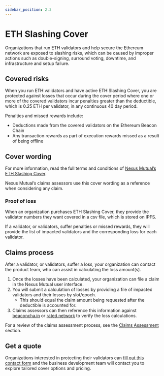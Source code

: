 ```yaml
---
sidebar_position: 2.3
---
```


# ETH Slashing Cover

Organizations that run ETH validators and help secure the Ethereum network are exposed to slashing risks, which can be caused by improper actions such as double-signing, surround voting, downtime, and infrastructure and setup failure.

## Covered risks

When you run ETH validators and have active ETH Slashing Cover, you are protected against losses that occur during the cover period where one or more of the covered validators incur penalties greater than the deductible, which is 0.25 ETH per validator, in any continuous 40 day period.

Penalties and missed rewards include:
* Deductions made from the covered validators on the Ethereum Beacon Chain
* Any transaction rewards as part of execution rewards missed as a result of being offline

## Cover wording

For more information, read the full terms and conditions of [Nexus Mutual’s ETH Slashing Cover](https://uploads-ssl.webflow.com/62d8193ce9880895261daf4a/64537e48093226c0a2bf685c_NexusMutual-ETHStakingCover.pdf).

Nexus Mutual’s claims assessors use this cover wording as a reference when considering any claim.

### Proof of loss

When an organization purchases ETH Slashing Cover, they provide the validator numbers they want covered in a csv file, which is stored on IPFS.

If a validator, or validators, suffer penalties or missed rewards, they will provide the list of impacted validators and the corresponding loss for each validator.

## Claims process

After a validator, or validators, suffer a loss, your organization can contact the product team, who can assist in calculating the loss amount(s).
1. Once the losses have been calculated, your organization can file a claim in the Nexus Mutual user interface.
2. You will submit a calculation of losses by providing a file of impacted validators and their losses by slot/epoch.
    * This should equal the claim amount being requested after the deductible is accounted for.
3. Claims assessors can then reference this information against [beaconcha.in](https://beaconcha.in/) or [rated.network](https://www.rated.network/?network=mainnet&view=pool) to verify the loss calculations.

For a review of the claims assessment process, see the [Claims Assessment](/protocol/claims-assessment) section.

## Get a quote

Organizations interested in protecting their validators can [fill out this contact form](https://nexusmutual.io/contact) and the business development team will contact you to explore tailored cover options and pricing.
